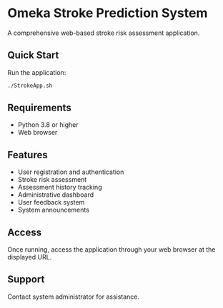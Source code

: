 # Omeka Stroke Prediction System

A comprehensive web-based stroke risk assessment application.

## Quick Start

Run the application:
```bash
./StrokeApp.sh
```

## Requirements

- Python 3.8 or higher
- Web browser

## Features

- User registration and authentication
- Stroke risk assessment
- Assessment history tracking
- Administrative dashboard
- User feedback system
- System announcements

## Access

Once running, access the application through your web browser at the displayed URL.

## Support

Contact system administrator for assistance.
